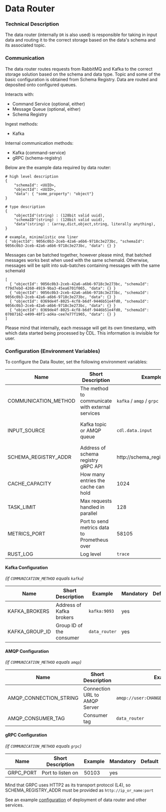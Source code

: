 # Data Router

### Technical Description

The data router (internally `DR` is also used) is responsible for taking in input data and routing it to the correct storage based on 
the data's schema and its associated topic. 

### Communication

The data router routes requests from RabbitMQ and Kafka to the correct storage solution based on the schema and data type.
Topic and some of the basic configuration is obtained from Schema Registry. Data are routed and deposited onto configured queues.

Interacts with:
- Command Service (optional, either)
- Message Queue (optional, either)
- Schema Registry

Ingest methods:
- Kafka

Internal communication methods:
- Kafka (command-service)
- gRPC (schema-registry)


Below are the example data required by data router:
```
# high level description
{
    "schemaId": <UUID>,
    "objectId": <UUID>,
    "data": { "some_property": "object"}
}

# type description
{
    "objectId"(string) : (128bit valid uuid),
    "schemaID"(string) : (128bit valid uuid),
    "data"(string) : (array,dict,object,string, literally anything),
}

# example, minimalistic one liner
{ "objectId": 9056c0b3-2ceb-42a6-a6b6-9718c3e273bc, "schemaId": 9056c0b3-2ceb-42a6-a6b6-9718c3e273bc, "data": {} }
```

Messages can be batched together, however please mind, that batched messages works best when used with the same schemaId.
Otherwise, messages will be split into sub-batches containing messages with the same schemaId
```
[
  { "objectId": 9056c0b3-2ceb-42a6-a6b6-9718c3e273bc, "schemaId": f79d7ebd-4260-4919-9ba3-45ea6701f065, "data": {} }
  { "objectId": 9056c0b3-2ceb-42a6-a6b6-9718c3e273bc, "schemaId": 9056c0b3-2ceb-42a6-a6b6-9718c3e273bc, "data": {} }
  { "objectId": 0369de4f-8025-4cf8-b6df-9446b51e4fd0, "schemaId": 9056c0b3-2ceb-42a6-a6b6-9718c3e273bc, "data": {} }
  { "objectId": 0369de4f-8025-4cf8-b6df-9446b51e4fd0, "schemaId": 07087162-e499-48f1-ad4a-cee7e77f1965, "data": {} }
]
```

Please mind that internally, each message will get its own timestamp, with which data started being processed by CDL. This information is invisible for user.


### Configuration (Environment Variables)

To configure the Data Router, set the following environment variables:


| Name                 | Short Description                                | Example                      | Mandatory                       | Default |
|----------------------|--------------------------------------------------|------------------------------|---------------------------------|---------|
| COMMUNICATION_METHOD | The method to communicate with external services | `kafka` / `amqp` / `grpc`    | yes                             |         |
| INPUT_SOURCE         | Kafka topic or AMQP queue                        | `cdl.data.input`             | no, when `grpc` has been chosen |         |
| SCHEMA_REGISTRY_ADDR | Address of schema registry gRPC API              | http://schema_registry:50101 | yes                             |         |
| CACHE_CAPACITY       | How many entries the cache can hold              | 1024                         | yes                             |         |
| TASK_LIMIT           | Max requests handled in parallel                 | 128                          | yes                             | 128     |
| METRICS_PORT         | Port to send metrics data to Prometheus over     | 58105                        | no                              | 58105   |
| RUST_LOG             | Log level                                        | `trace`                      | no                              |         |

#### Kafka Configuration 
*(if `COMMUNICATION_METHOD` equals `kafka`)*

| Name           | Short Description        | Example       | Mandatory | Default |
|----------------|--------------------------|---------------|-----------|---------|
| KAFKA_BROKERS  | Address of Kafka brokers | `kafka:9093`  | yes       |         |
| KAFKA_GROUP_ID | Group ID of the consumer | `data_router` | yes       |         |

#### AMQP Configuration 
*(if `COMMUNICATION_METHOD` equals `amqp`)*

| Name                   | Short Description             | Example                                  | Mandatory | Default |
|------------------------|-------------------------------|------------------------------------------|-----------|---------|
| AMQP_CONNECTION_STRING | Connection URL to AMQP Server | `amqp://user:CHANGEME@rabbitmq:5672/%2f` | yes       |         |
| AMQP_CONSUMER_TAG      | Consumer tag                  | `data_router`                            | yes       |         |

#### gRPC Configuration 
*(if `COMMUNICATION_METHOD` equals `grpc`)*

| Name      | Short Description | Example | Mandatory | Default |
|-----------|-------------------|---------|-----------|---------|
| GRPC_PORT | Port to listen on | 50103   | yes       |         |

Mind that GRPC uses HTTP2 as its transport protocol (L4), so SCHEMA_REGISTRY_ADDR must be provided as `http://ip_or_name:port`

See an example [configuration][configuration] of deployment of data router and other services.

[configuration]: ../deployment/index.md
